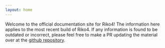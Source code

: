 ```yaml
---
layout: home
---
```


Welcome to the official documentation site for Riko4! The information here applies to the most recent build of Riko4. If any information is found to be outdated or incorrect, please feel free to make a PR updating the material over at the [github repository](https://github.com/incinirate/Riko4/tree/gh-pages).